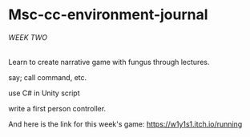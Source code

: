# Msc-cc-environment-journal

###### WEEK TWO
Learn to create narrative game with fungus through lectures.

say; call command, etc.

use C# in Unity script

write a first person controller.

And here is the link for this week's game:
https://w1y1s1.itch.io/running
